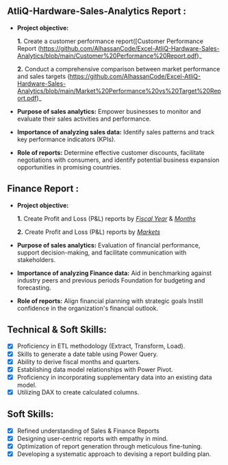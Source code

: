 
## AtliQ-Hardware-Sales-Analytics Report :


- **Project objective:** 

    **1.** Create a customer performance report([Customer Performance Report (https://github.com/AlhassanCode/Excel-AtliQ-Hardware-Sales-Analytics/blob/main/Customer%20Performance%20Report.pdf)_ 

    **2.** Conduct a comprehensive comparison between market performance and sales targets (https://github.com/AlhassanCode/Excel-AtliQ-Hardware-Sales-Analytics/blob/main/Market%20Performance%20vs%20Target%20Report.pdf)_

- **Purpose of sales analytics:** Empower businesses to monitor and evaluate their sales activities and performance.

- **Importance of analyzing sales data:** Identify sales patterns and track key performance indicators (KPIs).

- **Role of reports:** Determine effective customer discounts, facilitate negotiations with consumers, and identify potential business expansion opportunities in promising countries.


## Finance Report :

- **Project objective:** 

    **1.** Create Profit and Loss (P&L) reports by _[Fiscal Year](https://github.com/AlhassanCode/Excel-AtliQ-Hardware-Sales-Analytics/blob/main/P%26L%20Statement%20by%20Fiscal%20Year.pdf)_ & _[Months](https://github.com/AlhassanCode/Excel-AtliQ-Hardware-Sales-Analytics/blob/main/P%26L%20Statement%20by%20Month.pdf)_ 

   **2.** Create Profit and Loss (P&L) reports by _[Markets](https://github.com/AlhassanCode/Excel-AtliQ-Hardware-Sales-Analytics/blob/main/P%26L%20Statement%20by%20Market%20Report.pdf)_

- **Purpose of sales analytics:** Evaluation of financial performance, support decision-making, and facilitate communication with stakeholders.

- **Importance of analyzing Finance data:** Aid in benchmarking against industry peers and previous periods Foundation for budgeting and forecasting.

- **Role of reports:** Align financial planning with strategic goals Instill confidence in the organization's financial outlook.


## Technical & Soft Skills:
- [x]	Proficiency in ETL methodology (Extract, Transform, Load).
- [x]	Skills to generate a date table using Power Query.
- [x]	Ability to derive fiscal months and quarters.
- [x]	Establishing data model relationships with Power Pivot.
- [x]	Proficiency in incorporating supplementary data into an existing data model.
- [x]	Utilizing DAX to create calculated columns.

## Soft Skills:
- [x]	Refined understanding of Sales & Finance Reports
- [x]	Designing user-centric reports with empathy in mind.
- [x]	Optimization of report generation through meticulous fine-tuning.
- [x]	Developing a systematic approach to devising a report building plan.
